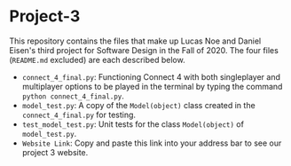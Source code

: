 # Project-3  
This repository contains the files that make up Lucas Noe and Daniel Eisen's third project for Software Design in the Fall of 2020. The four files (`README.md` excluded) are each described below.  
  
* `connect_4_final.py`: Functioning Connect 4 with both singleplayer and multiplayer options to be played in the terminal by typing the command `python connect_4_final.py`.  
* `model_test.py`: A copy of the `Model(object)` class created in the `connect_4_final.py` for testing.  
* `test_model_test.py`: Unit tests for the class `Model(object)` of `model_test.py`.  
* `Website Link`: Copy and paste this link into your address bar to see our project 3 website.  
